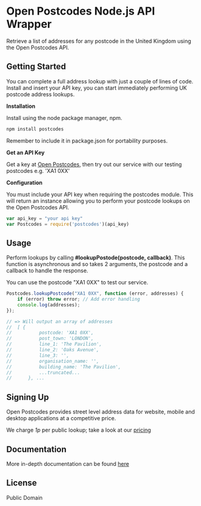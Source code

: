 # Open Postcodes Node.js API Wrapper

Retrieve a list of addresses for any postcode in the United Kingdom using the Open Postcodes API.

## Getting Started

You can complete a full address lookup with just a couple of lines of code. Install and insert your API key, you can start immediately performing UK postcode address lookups.

**Installation**

Install using the node package manager, npm.

```bash
npm install postcodes
```

Remember to include it in package.json for portability purposes.

**Get an API Key**

Get a key at [Open Postcodes](https://openpostcodes.com), then try out our service with our testing postcodes e.g. 'XA1 0XX'

**Configuration**

You must include your API key when requiring the postcodes module. This will return an instance allowing you to perform your postcode lookups on the Open Postcodes API.

```javascript
var api_key = "your api key"
var Postcodes = require('postcodes')(api_key)
```

## Usage

Perform lookups by calling **#lookupPostode(postcode, callback)**. This function is asynchronous and so takes 2 arguments, the postcode and a callback to handle the response.

You can use the postcode "XA1 0XX" to test our service.

```javascript
Postcodes.lookupPostcode("XA1 0XX", function (error, addresses) {
	if (error) throw error; // Add error handling
	console.log(addresses);
});

// => Will output an array of addresses
//	[ {
//			postcode: 'XA1 0XX',
//			post_town: 'LONDON',
//			line_1: 'The Pavilion',
//			line_2: 'Oaks Avenue',
//			line_3: '', 
//			organisation_name: '',
//			building_name: 'The Pavilion',
// 			...truncated...
//		}, ...
```

## Signing Up

Open Postcodes provides street level address data for website, mobile and desktop applications at a competitive price.

We charge _1p_ per public lookup; take a look at our [pricing](https://openpostcodes.com/pricing)

## Documentation

More in-depth documentation can be found [here](https://openpostcodes.com/documentation#examples-nodejs)

## License
Public Domain
